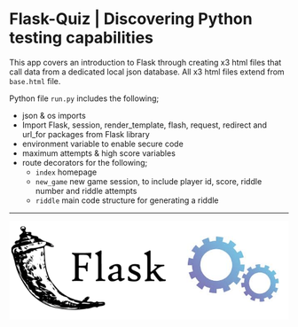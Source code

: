 # Flask-Quiz | Discovering Python testing capabilities 

This app covers an introduction to Flask through creating x3 html files that call data from a dedicated local json database. All x3 html files extend from `base.html` file. 


Python file `run.py` includes the following;

- json & os imports
- Import Flask, session, render_template, flash, request, redirect and url_for packages from Flask library
- environment variable to enable secure code
- maximum attempts & high score variables
- route decorators for the following;
    - `index` homepage
    - `new_game` new game session, to include player id, score, riddle number and riddle attempts
    - `riddle` main code structure for generating a riddle


***

<div align="center">
<img src="static/img/flask-quiz.png">
</div>
